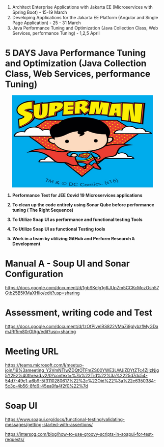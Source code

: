 1. Architect Enterprise Applications with Jakarta EE (Microservices with Spring Boot) - 15-19 March
2. Developing Applications for the Jakarta EE Platform (Angular and Single Page Application)  - 25 - 31 March
3. Java Performance Tuning and Optimization (Java Collection Class, Web Services, performance Tuning) - 1,2,5 April

# 5 DAYS Java Performance Tuning and Optimization (Java Collection Class, Web Services, performance Tuning)

<p align="center">

  <img width="460" height="300" src="/pic/superman.png">
</p>

<b>



1) Performance Test for JEE Covid 19 Microservices applications 
						
3) To clean up the code entirely using Sonar Qube before performance tuning ( The Right Sequence)
				
3) To Utilize Soap UI as performance and functional testing Tools
				
4) To Utilize Soap UI as functional Testing tools

5) Work in a team by utilizing GitHub and Perform Research & Development	

</b>

# Manual A - Soup UI and Sonar Configuration
https://docs.google.com/document/d/1gbSKelg1gRJUpZm5CCKcMozOsh57Gtb25B5KMaXHlio/edit?usp=sharing

# Assessment, writing code and Test 
https://docs.google.com/document/d/1zOfPiveIBS822VMaZi9glybzfMyGDamJRf5m80rOIAg/edit?usp=sharing

# Meeting URL
https://teams.microsoft.com/l/meetup-join/19%3ameeting_Y2VmNTIwZDQtOTFmZS00YWE3LWJiZDYtZTc4ZjIzNjg5Y2Ez%40thread.v2/0?context=%7b%22Tid%22%3a%2225d7dc54-54d7-49e1-a6b9-5f3110280617%22%2c%22Oid%22%3a%22e6350384-5c3c-4b56-8fd6-45ea0fa4f2f0%22%7d

# Soap UI
https://www.soapui.org/docs/functional-testing/validating-messages/getting-started-with-assertions/

https://intersog.com/blog/how-to-use-groovy-scripts-in-soapui-for-test-requests/
